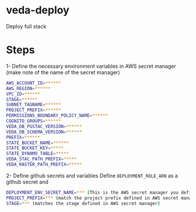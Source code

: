 # veda-deploy
Deploy full stack 

# Steps
1- Define the necessary environment variables in AWS secret manager (make note of the name of the secret manager)
```bash
AWS_ACCOUNT_ID=******
AWS_REGION=******
VPC_ID=******
STAGE=******
SUBNET_TAGNAME=******
PROJECT_PREFIX=******
PERMISSIONS_BOUNDARY_POLICY_NAME=******
COGNITO_GROUPS=******
VEDA_DB_PGSTAC_VERSION=******
VEDA_DB_SCHEMA_VERSION=******
PREFIX=******
STATE_BUCKET_NAME=******
STATE_BUCKET_KEY=*****
STATE_DYNAMO_TABLE=*****
VEDA_STAC_PATH_PREFIX=*****
VEDA_RASTER_PATH_PREFIX=*****
```

2- Define github secrets and variables
Define `DEPLOYMENT_ROLE_ARN` as a github secret and
```bash 
DEPLOYMENT_ENV_SECRET_NAME=*** (This is the AWS secret manager you define the deployment env variables)
PROJECT_PREFIX=*** (match the project prefix defined in AWS secret manager)
STAGE=*** (matches the stage defined in AWS secret manager)
```
